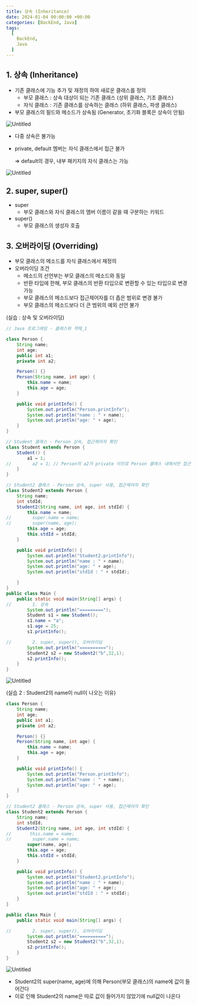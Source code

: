 ```yaml
---
title: 상속 (Inheritance)
date: 2024-01-04 00:00:00 +00:00
categories: [BackEnd, Java]
tags:
  [
    BackEnd,
    Java
  ]
---
```


## 1. 상속 (Inheritance)

- 기존 클래스에 기능 추가 및 재정의 하여 새로운 클래스를 정의
    - 부모 클래스 : 상속 대상이 되는 기존 클래스 (상위 클래스, 기초 클래스)
    - 자식 클래스 : 기존 클래스를 상속하는 클래스 (하위 클래스, 파생 클래스)
- 부모 클래스의 필드와 메소드가 상속됨 (Generator, 초기화 블록은 상속이 안됨)

![Untitled](https://prod-files-secure.s3.us-west-2.amazonaws.com/97f8f071-477d-4db3-a9c0-4dad109b848c/0bbfe4aa-9073-4fec-b35f-8e397f182d9e/Untitled.png)

- 다중 상속은 불가능
- private, default 멤버는 자식 클래스에서 접근 불가
    
    ⇒ default의 경우, 내부 패키지의 자식 클래스는 가능
    

![Untitled](https://prod-files-secure.s3.us-west-2.amazonaws.com/97f8f071-477d-4db3-a9c0-4dad109b848c/f80e62f0-58ea-46f0-a77a-386dc25e5289/Untitled.png)

## 2. super, super()

- super
    - 부모 클래스와 자식 클래스의 멤버 이름이 같을 때 구분하는 키워드
- super()
    - 부모 클래스의 생성자 호출

## 3. 오버라이딩 (Overriding)

- 부모 클래스의 메소드를 자식 클래스에서 재정의
- 오버라이딩 조건
    - 메소드의 선언부는 부모 클래스의 메소드와 동일
    - 반환 타입에 한해, 부모 클래스의 반환 타입으로 변환할 수 있는 타입으로 변경 가능
    - 부모 클래스의 메소드보다 접근제어자를 더 좁은 범위로 변경 불가
    - 부모 클래스의 메소드보다 더 큰 범위의 예외 선언 불가

(실습 : 상속 및 오버라이딩)

```java
// Java 프로그래밍 - 클래스와 객체_1

class Person {
    String name;
    int age;
    public int a1;
    private int a2;

    Person() {}
    Person(String name, int age) {
        this.name = name;
        this.age = age;
    }

    public void printInfo() {
        System.out.println("Person.printInfo");
        System.out.println("name : " + name);
        System.out.println("age: " + age);
    }
}

// Student 클래스 - Person 상속, 접근제어자 확인
class Student extends Person {
    Student() {
        a1 = 1;
//        a2 = 1; // Person의 a2가 private 이므로 Person 클래스 내에서만 접근 가능
    }
}

// Student2 클래스 - Person 상속, super 사용, 접근제어자 확인
class Student2 extends Person {
    String name;
    int stdId;
    Student2(String name, int age, int stdId) {
        this.name = name;
//        super.name = name;
//        super(name, age);
        this.age = age;
        this.stdId = stdId;
    }

    public void printInfo() {
        System.out.println("Student2.printInfo");
        System.out.println("name : " + name);
        System.out.println("age: " + age);
        System.out.println("stdId : " + stdId);

    }
}
public class Main {
    public static void main(String[] args) {
//        1. 상속
        System.out.println("=========");
        Student s1 = new Student();
        s1.name = "a";
        s1.age = 25;
        s1.printInfo();

//        2. super, super(), 오버라이딩
        System.out.println("==========");
        Student2 s2 = new Student2("b",32,1);
        s2.printInfo();
    }
}
```

![Untitled](https://prod-files-secure.s3.us-west-2.amazonaws.com/97f8f071-477d-4db3-a9c0-4dad109b848c/aa5027ec-e2f0-41aa-a33a-36b36a992fac/Untitled.png)

(실습 2 : Student2의 name이 null이 나오는 이유)

```java
class Person {
    String name;
    int age;
    public int a1;
    private int a2;

    Person() {}
    Person(String name, int age) {
        this.name = name;
        this.age = age;
    }

    public void printInfo() {
        System.out.println("Person.printInfo");
        System.out.println("name : " + name);
        System.out.println("age: " + age);
    }
}

// Student2 클래스 - Person 상속, super 사용, 접근제어자 확인
class Student2 extends Person {
    String name;
    int stdId;
    Student2(String name, int age, int stdId) {
//       this.name = name;
//        super.name = name;
        super(name, age);
        this.age = age;
        this.stdId = stdId;
    }

    public void printInfo() {
        System.out.println("Student2.printInfo");
        System.out.println("name : " + name);
        System.out.println("age: " + age);
        System.out.println("stdId : " + stdId);
    }
}

public class Main {
    public static void main(String[] args) {

//        2. super, super(), 오버라이딩
        System.out.println("==========");
        Student2 s2 = new Student2("b",32,1);
        s2.printInfo();
    }
}
```

![Untitled](https://prod-files-secure.s3.us-west-2.amazonaws.com/97f8f071-477d-4db3-a9c0-4dad109b848c/3fb7a306-58cf-4f4c-b0a2-2f43a8f74887/Untitled.png)

- Student2의 super(name, age)에 의해 Person(부모 클래스)의 name에 값이 들어간다
- 이로 인해 Student2의 name은 따로 값이 들어가지 않았기에 null값이 나온다